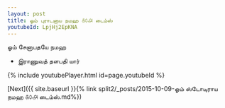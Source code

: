 ```yaml
---
layout: post
title: ஓம் புராடனாய நமஹ ௧௦௮ டைம்ஸ்
youtubeId: LpjHj2EpKNA
---
```

 
 
 ஓம் சேனாபதயே நமஹ  
 
 -  இராணுவத் தளபதி யார் 
 
  
 
  
 
 
 
 
 
 


{% include youtubePlayer.html id=page.youtubeId %}
 
[Next]({{ site.baseurl }}{% link  split2/_posts/2015-10-09-ஓம் ஸ்டோடிராய நமஹ ௧௦௮ டைம்ஸ்.md%})
 
